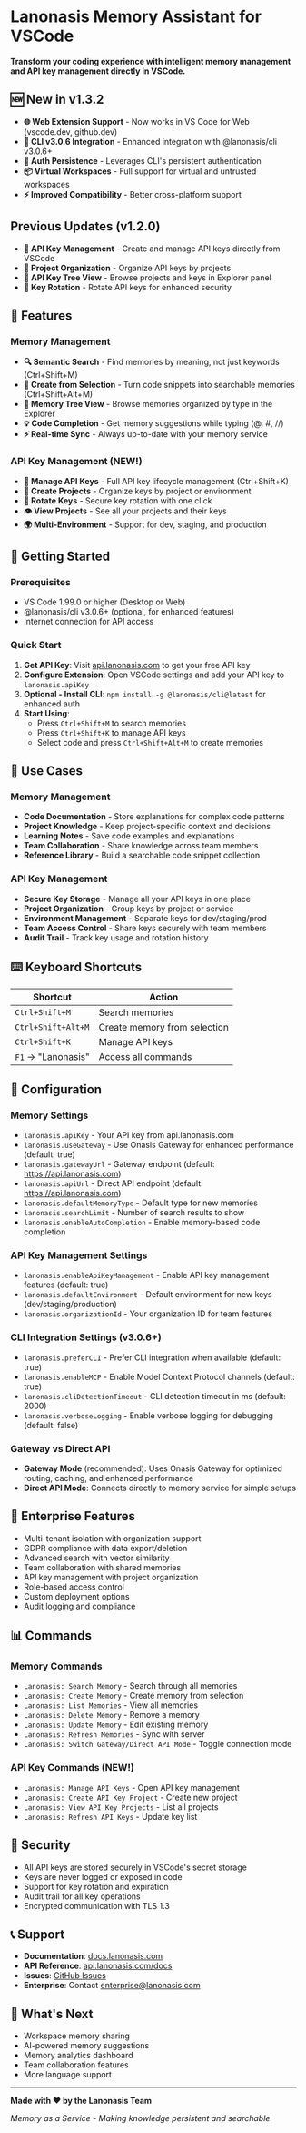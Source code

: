 # Lanonasis Memory Assistant for VSCode

**Transform your coding experience with intelligent memory management and API key management directly in VSCode.**

## 🆕 New in v1.3.2

- **🌐 Web Extension Support** - Now works in VS Code for Web (vscode.dev, github.dev)
- **🔧 CLI v3.0.6 Integration** - Enhanced integration with @lanonasis/cli v3.0.6+
- **🔐 Auth Persistence** - Leverages CLI's persistent authentication
- **📦 Virtual Workspaces** - Full support for virtual and untrusted workspaces
- **⚡ Improved Compatibility** - Better cross-platform support

## Previous Updates (v1.2.0)

- **🔑 API Key Management** - Create and manage API keys directly from VSCode
- **📁 Project Organization** - Organize API keys by projects
- **🌳 API Key Tree View** - Browse projects and keys in Explorer panel
- **🔄 Key Rotation** - Rotate API keys for enhanced security

## 🧠 Features

### Memory Management
- **🔍 Semantic Search** - Find memories by meaning, not just keywords (Ctrl+Shift+M)
- **📝 Create from Selection** - Turn code snippets into searchable memories (Ctrl+Shift+Alt+M)  
- **🌳 Memory Tree View** - Browse memories organized by type in the Explorer
- **💡 Code Completion** - Get memory suggestions while typing (@, #, //)
- **⚡ Real-time Sync** - Always up-to-date with your memory service

### API Key Management (NEW!)
- **🔑 Manage API Keys** - Full API key lifecycle management (Ctrl+Shift+K)
- **📁 Create Projects** - Organize keys by project or environment
- **🔄 Rotate Keys** - Secure key rotation with one click
- **👁️ View Projects** - See all your projects and their keys
- **🌍 Multi-Environment** - Support for dev, staging, and production

## 🚀 Getting Started

### Prerequisites
- VS Code 1.99.0 or higher (Desktop or Web)
- @lanonasis/cli v3.0.6+ (optional, for enhanced features)
- Internet connection for API access

### Quick Start
1. **Get API Key**: Visit [api.lanonasis.com](https://api.lanonasis.com) to get your free API key
2. **Configure Extension**: Open VSCode settings and add your API key to `lanonasis.apiKey`
3. **Optional - Install CLI**: `npm install -g @lanonasis/cli@latest` for enhanced auth
4. **Start Using**: 
   - Press `Ctrl+Shift+M` to search memories
   - Press `Ctrl+Shift+K` to manage API keys
   - Select code and press `Ctrl+Shift+Alt+M` to create memories

## 🎯 Use Cases

### Memory Management
- **Code Documentation** - Store explanations for complex code patterns
- **Project Knowledge** - Keep project-specific context and decisions
- **Learning Notes** - Save code examples and explanations  
- **Team Collaboration** - Share knowledge across team members
- **Reference Library** - Build a searchable code snippet collection

### API Key Management
- **Secure Key Storage** - Manage all your API keys in one place
- **Project Organization** - Group keys by project or service
- **Environment Management** - Separate keys for dev/staging/prod
- **Team Access Control** - Share keys securely with team members
- **Audit Trail** - Track key usage and rotation history

## ⌨️ Keyboard Shortcuts

| Shortcut | Action |
|----------|--------|
| `Ctrl+Shift+M` | Search memories |
| `Ctrl+Shift+Alt+M` | Create memory from selection |
| `Ctrl+Shift+K` | Manage API keys |
| `F1` → "Lanonasis" | Access all commands |

## 🔧 Configuration

### Memory Settings
- `lanonasis.apiKey` - Your API key from api.lanonasis.com
- `lanonasis.useGateway` - Use Onasis Gateway for enhanced performance (default: true)
- `lanonasis.gatewayUrl` - Gateway endpoint (default: https://api.lanonasis.com)
- `lanonasis.apiUrl` - Direct API endpoint (default: https://api.lanonasis.com)
- `lanonasis.defaultMemoryType` - Default type for new memories
- `lanonasis.searchLimit` - Number of search results to show
- `lanonasis.enableAutoCompletion` - Enable memory-based code completion

### API Key Management Settings
- `lanonasis.enableApiKeyManagement` - Enable API key management features (default: true)
- `lanonasis.defaultEnvironment` - Default environment for new keys (dev/staging/production)
- `lanonasis.organizationId` - Your organization ID for team features

### CLI Integration Settings (v3.0.6+)
- `lanonasis.preferCLI` - Prefer CLI integration when available (default: true)
- `lanonasis.enableMCP` - Enable Model Context Protocol channels (default: true)
- `lanonasis.cliDetectionTimeout` - CLI detection timeout in ms (default: 2000)
- `lanonasis.verboseLogging` - Enable verbose logging for debugging (default: false)

### Gateway vs Direct API
- **Gateway Mode** (recommended): Uses Onasis Gateway for optimized routing, caching, and enhanced performance
- **Direct API Mode**: Connects directly to memory service for simple setups

## 🏢 Enterprise Features

- Multi-tenant isolation with organization support
- GDPR compliance with data export/deletion
- Advanced search with vector similarity
- Team collaboration with shared memories
- API key management with project organization
- Role-based access control
- Custom deployment options
- Audit logging and compliance

## 📊 Commands

### Memory Commands
- `Lanonasis: Search Memory` - Search through all memories
- `Lanonasis: Create Memory` - Create memory from selection
- `Lanonasis: List Memories` - View all memories
- `Lanonasis: Delete Memory` - Remove a memory
- `Lanonasis: Update Memory` - Edit existing memory
- `Lanonasis: Refresh Memories` - Sync with server
- `Lanonasis: Switch Gateway/Direct API Mode` - Toggle connection mode

### API Key Commands (NEW!)
- `Lanonasis: Manage API Keys` - Open API key management
- `Lanonasis: Create API Key Project` - Create new project
- `Lanonasis: View API Key Projects` - List all projects
- `Lanonasis: Refresh API Keys` - Update key list

## 🔐 Security

- All API keys are stored securely in VSCode's secret storage
- Keys are never logged or exposed in code
- Support for key rotation and expiration
- Audit trail for all key operations
- Encrypted communication with TLS 1.3

## 📞 Support

- **Documentation**: [docs.lanonasis.com](https://docs.lanonasis.com)
- **API Reference**: [api.lanonasis.com/docs](https://api.lanonasis.com/docs)
- **Issues**: [GitHub Issues](https://github.com/lanonasis/lanonasis-maas/issues)
- **Enterprise**: Contact enterprise@lanonasis.com

## 🎉 What's Next

- Workspace memory sharing
- AI-powered memory suggestions
- Memory analytics dashboard
- Team collaboration features
- More language support

---

**Made with ❤️ by the Lanonasis Team**

*Memory as a Service - Making knowledge persistent and searchable*